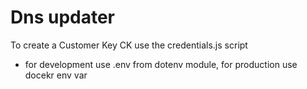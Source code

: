 # Dns updater

To create a Customer Key CK use the credentials.js script

- for development use .env from dotenv module, for production use docekr env var
